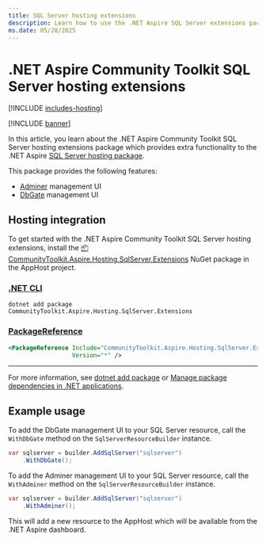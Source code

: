 ```yaml
---
title: SQL Server hosting extensions
description: Learn how to use the .NET Aspire SQL Server extensions package which provides extra functionality to the .NET Aspire SQL Server hosting package.
ms.date: 05/28/2025
---
```


# .NET Aspire Community Toolkit SQL Server hosting extensions

[!INCLUDE [includes-hosting](../includes/includes-hosting.md)]

[!INCLUDE [banner](includes/banner.md)]

In this article, you learn about the .NET Aspire Community Toolkit SQL Server hosting extensions package which provides extra functionality to the .NET Aspire [SQL Server hosting package](https://nuget.org/packages/Aspire.Hosting.SQLServer).

This package provides the following features:

- [Adminer](https://adminer.org/) management UI
- [DbGate](https://dbgate.org/) management UI

## Hosting integration

To get started with the .NET Aspire Community Toolkit SQL Server hosting extensions, install the [📦 CommunityToolkit.Aspire.Hosting.SqlServer.Extensions](https://nuget.org/packages/CommunityToolkit.Aspire.Hosting.SqlServer.Extensions) NuGet package in the AppHost project.

### [.NET CLI](#tab/dotnet-cli)

```dotnetcli
dotnet add package CommunityToolkit.Aspire.Hosting.SqlServer.Extensions
```

### [PackageReference](#tab/package-reference)

```xml
<PackageReference Include="CommunityToolkit.Aspire.Hosting.SqlServer.Extensions"
                  Version="*" />
```

---

For more information, see [dotnet add package](/dotnet/core/tools/dotnet-add-package) or [Manage package dependencies in .NET applications](/dotnet/core/tools/dependencies).

## Example usage

To add the DbGate management UI to your SQL Server resource, call the `WithDbGate` method on the `SqlServerResourceBuilder` instance.

```csharp
var sqlserver = builder.AddSqlServer("sqlserver")
    .WithDbGate();
```

To add the Adminer management UI to your SQL Server resource, call the `WithAdminer` method on the `SqlServerResourceBuilder` instance.

```csharp
var sqlserver = builder.AddSqlServer("sqlserver")
    .WithAdminer();
```

This will add a new resource to the AppHost which will be available from the .NET Aspire dashboard.
